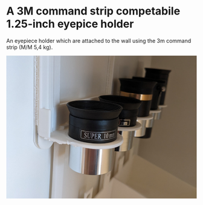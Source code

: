# A 3M command strip competabile 1.25-inch eyepice holder

An eyepiece holder which are attached to the wall using the 3m command strip (M/M 5,4 kg).

![image info](./images/3m-command-strip-eyepiece-holder.jpg)
